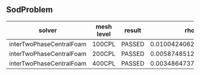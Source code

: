 SodProblem
---------------------

|solver|mesh level|result|rho|U |p |e |
|------|----------|------|---|--|--|--|
|interTwoPhaseCentralFoam|100CPL|PASSED|0.01004240625000001|0.019817515896447993|0.008612806250000007|0.03887960874999999|
|interTwoPhaseCentralFoam|200CPL|PASSED|0.005874851250000006|0.010546718827325335|0.00472358125000001|0.023567411249999965|
|interTwoPhaseCentralFoam|400CPL|PASSED|0.0034864737499999987|0.005597785198226338|0.00256872375|0.01472483374999996|
